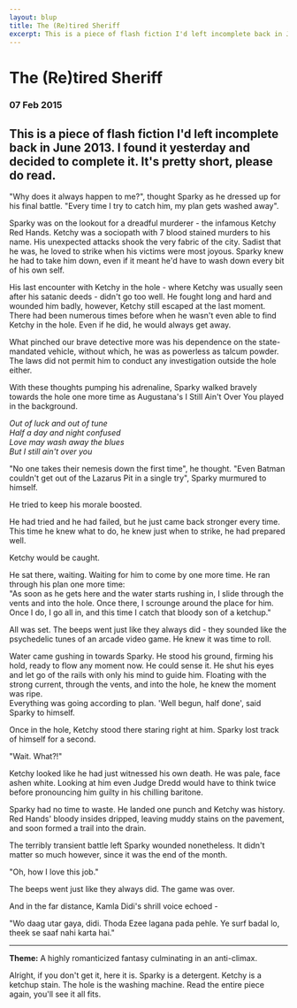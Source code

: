 ```yaml
---
layout: blup
title: The (Re)tired Sheriff
excerpt: This is a piece of flash fiction I'd left incomplete back in June 2013. I found it yesterday and decided to complete it.
---
```

# The (Re)tired Sheriff

### 07 Feb 2015

This is a piece of flash fiction I'd left incomplete back in June 2013. I found it yesterday and decided to complete it. It's pretty short, please do read.  
-------------------------------------
 
"Why does it always happen to me?", thought Sparky as he dressed up for his final battle. "Every time I try to catch him, my plan gets washed away".  

Sparky was on the lookout for a dreadful murderer - the infamous Ketchy Red Hands. Ketchy was a sociopath with 7 blood stained murders to his name. His unexpected attacks shook the very fabric of the city. Sadist that he was, he loved to strike when his victims were most joyous. Sparky knew he had to take him down, even if it meant he'd have to wash down every bit of his own self.  
 
His last encounter with Ketchy in the hole - where Ketchy was usually seen after his satanic deeds - didn't go too well. He fought long and hard and wounded him badly, however, Ketchy still escaped at the last moment.  There had been numerous times before when he wasn't even able to find Ketchy in the hole. Even if he did, he would always get away.  
 
What pinched our brave detective more was his dependence on the state-mandated vehicle, without which, he was as powerless as talcum powder. The laws did not permit him to conduct any investigation outside the hole either.  
 
With these thoughts pumping his adrenaline, Sparky walked bravely towards the hole one more time as Augustana's I Still Ain't Over You played in the background.  

*Out of luck and out of tune*  
*Half a day and night confused*  
*Love may wash away the blues*  
*But I still ain't over you*  

"No one takes their nemesis down the first time", he thought. "Even Batman couldn't get out of the Lazarus Pit in a single try", Sparky murmured to himself.  
 
He tried to keep his morale boosted.  

He had tried and he had failed, but he just came back stronger every time. This time he knew what to do, he knew just when to strike, he had prepared well.  
 
Ketchy would be caught.  
 
He sat there, waiting. Waiting for him to come by one more time. He ran through his plan one more time:  
"As soon as he gets here and the water starts rushing in, I slide through the vents and into the hole. Once there, I scrounge around the place for him. Once I do, I go all in, and this time I catch that bloody son of a ketchup."  
 
All was set. The beeps went just like they always did - they sounded like the psychedelic tunes of an arcade video game. He knew it was time to roll.  
 
Water came gushing in towards Sparky. He stood his ground, firming his hold, ready to flow any moment now. He could sense it. He shut his eyes and let go of the rails with only his mind to guide him. Floating with the strong current, through the vents, and into the hole, he knew the moment was ripe.  
Everything was going according to plan. 'Well begun, half done', said Sparky to himself.  
 
Once in the hole, Ketchy stood there staring right at him. Sparky lost track of himself for a second.  
 
"Wait. What?!"  
 
Ketchy looked like he had just witnessed his own death. He was pale, face ashen white. Looking at him even Judge Dredd would have to think twice before pronouncing him guilty in his chilling baritone.  
 
Sparky had no time to waste. He landed one punch and Ketchy was history. Red Hands' bloody insides dripped, leaving muddy stains on the pavement, and soon formed a trail into the drain.  
 
The terribly transient battle left Sparky wounded nonetheless. It didn't matter so much however, since it was the end of the month.  
 
"Oh, how I love this job."  
 
The beeps went just like they always did. The game was over.  
 
And in the far distance, Kamla Didi's shrill voice echoed -  
 
"Wo daag utar gaya, didi. Thoda Ezee lagana pada pehle. Ye surf badal lo, theek se saaf nahi karta hai."  
 
-------------------------------------
**Theme:** A highly romanticized fantasy culminating in an anti-climax.  
 
Alright, if you don't get it, here it is. Sparky is a detergent. Ketchy is a ketchup stain. The hole is the washing machine. Read the entire piece again, you'll see it all fits.  
